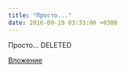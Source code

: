 ```yaml
---
title: "Просто..."
date: 2016-09-19 03:33:00 +0300
---
```


Просто...
DELETED

[Вложение](https://vk.com/photo340554724_430926682)
